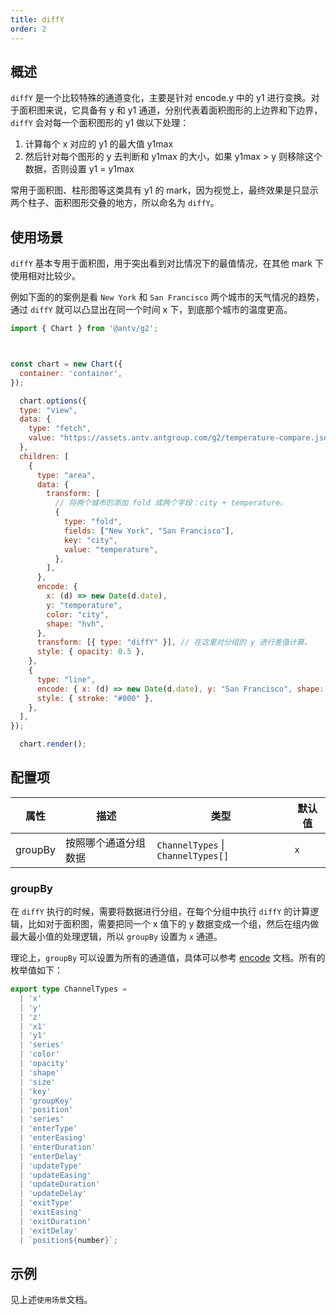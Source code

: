 ```yaml
---
title: diffY
order: 2
---
```


## 概述

`diffY` 是一个比较特殊的通道变化，主要是针对 encode.y 中的 y1 进行变换。对于面积图来说，它具备有 y 和 y1 通道，分别代表着面积图形的上边界和下边界，`diffY` 会对每一个面积图形的 y1 做以下处理：

1. 计算每个 x 对应的 y1 的最大值 y1max
2. 然后针对每个图形的 y 去判断和 y1max 的大小，如果 y1max > y 则移除这个数据，否则设置 y1 = y1max

常用于面积图、柱形图等这类具有 y1 的 mark，因为视觉上，最终效果是只显示两个柱子、面积图形交叠的地方，所以命名为 `diffY`。

## 使用场景

`diffY` 基本专用于面积图，用于突出看到对比情况下的最值情况，在其他 mark 下使用相对比较少。

例如下面的的案例是看 `New York` 和 `San Francisco` 两个城市的天气情况的趋势，通过 `diffY` 就可以凸显出在同一个时间 x 下，到底那个城市的温度更高。

```js | ob { autoMount: true }
import { Chart } from '@antv/g2';



const chart = new Chart({
  container: 'container',
});

  chart.options({
  type: "view",
  data: {
    type: "fetch",
    value: "https://assets.antv.antgroup.com/g2/temperature-compare.json",
  },
  children: [
    {
      type: "area",
      data: {
        transform: [
          // 将两个城市的添加 fold 成两个字段：city + temperature。
          {
            type: "fold",
            fields: ["New York", "San Francisco"],
            key: "city",
            value: "temperature",
          },
        ],
      },
      encode: {
        x: (d) => new Date(d.date),
        y: "temperature",
        color: "city",
        shape: "hvh",
      },
      transform: [{ type: "diffY" }], // 在这里对分组的 y 进行差值计算。
      style: { opacity: 0.5 },
    },
    {
      type: "line",
      encode: { x: (d) => new Date(d.date), y: "San Francisco", shape: "hvh" },
      style: { stroke: "#000" },
    },
  ],
});

  chart.render();
```

## 配置项

| 属性               | 描述                                           | 类型                                | 默认值                 |
|-------------------|------------------------------------------------|------------------------------------|-----------------------|
| groupBy           | 按照哪个通道分组数据                              | `ChannelTypes` \| `ChannelTypes[]`  | `x`                   |  


### groupBy

在 `diffY` 执行的时候，需要将数据进行分组，在每个分组中执行 `diffY` 的计算逻辑，比如对于面积图，需要把同一个 x 值下的 y 数据变成一个组，然后在组内做最大最小值的处理逻辑，所以 `groupBy` 设置为 `x` 通道。

理论上，`groupBy` 可以设置为所有的通道值，具体可以参考 [encode](/manual/core/encode) 文档。所有的枚举值如下：

```ts
export type ChannelTypes =
  | 'x'
  | 'y'
  | 'z'
  | 'x1'
  | 'y1'
  | 'series'
  | 'color'
  | 'opacity'
  | 'shape'
  | 'size'
  | 'key'
  | 'groupKey'
  | 'position'
  | 'series'
  | 'enterType'
  | 'enterEasing'
  | 'enterDuration'
  | 'enterDelay'
  | 'updateType'
  | 'updateEasing'
  | 'updateDuration'
  | 'updateDelay'
  | 'exitType'
  | 'exitEasing'
  | 'exitDuration'
  | 'exitDelay'
  | `position${number}`;
```

## 示例

见上述`使用场景`文档。
